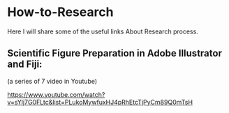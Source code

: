 # How-to-Research
Here I will share some of the useful links About Research process.


## Scientific Figure Preparation in Adobe Illustrator and Fiji:
(a series of 7 video in Youtube)

https://www.youtube.com/watch?v=sYlj7G0FLtc&list=PLukoMywfuxHJ4pRhEtcTjPyCm89Q0mTsH
